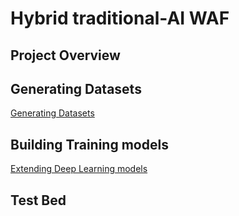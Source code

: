 # Hybrid traditional-AI WAF

## Project Overview


## Generating Datasets

 [Generating Datasets](./generating_datasets.md)

## Building Training models

 [Extending Deep Learning models](./extending_models.md)

## Test Bed